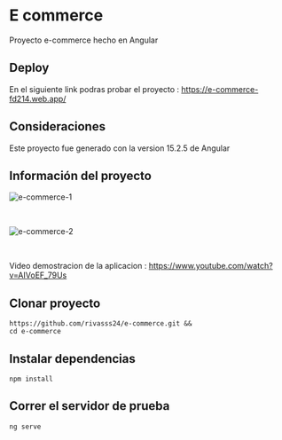 # E commerce 
Proyecto e-commerce hecho en Angular

## Deploy
En el siguiente link podras probar el proyecto : https://e-commerce-fd214.web.app/

## Consideraciones 
Este proyecto fue generado con la version 15.2.5 de Angular

## Información del proyecto 

![e-commerce-1](https://user-images.githubusercontent.com/80996376/232508016-d456b705-0289-4e2c-9bf3-b3e052e7cad8.png)

<br />

![e-commerce-2](https://user-images.githubusercontent.com/80996376/232508058-2f17c6ec-892d-4e3b-a192-b7b9490828de.png)

<br>

Video demostracion de la aplicacion : https://www.youtube.com/watch?v=AIVoEF_79Us

## Clonar proyecto
```$
https://github.com/rivasss24/e-commerce.git &&
cd e-commerce
```
## Instalar dependencias
```$
npm install
```

## Correr el servidor de prueba
```$
ng serve
```

